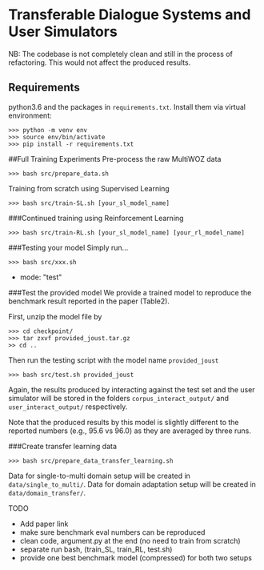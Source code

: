 # Transferable Dialogue Systems and User Simulators

NB: The codebase is not completely clean and still in the process of refactoring. This would not affect the produced results.

## Requirements
python3.6 and the packages in `requirements.txt`. Install them via virtual environment:
```console
>>> python -m venv env
>>> source env/bin/activate
>>> pip install -r requirements.txt
```

##Full Training Experiments
Pre-process the raw MultiWOZ data
```console
>>> bash src/prepare_data.sh
```

Training from scratch using Supervised Learning
```console
>>> bash src/train-SL.sh [your_sl_model_name]
```

###Continued training using Reinforcement Learning
```console
>>> bash src/train-RL.sh [your_sl_model_name] [your_rl_model_name]
```

###Testing your model
Simply run...
```console
>>> bash src/xxx.sh
```
- mode: "test"

###Test the provided model
We provide a trained model to reproduce the benchmark result reported in the paper (Table2).

First, unzip the model file by
```console
>>> cd checkpoint/
>>> tar zxvf provided_joust.tar.gz
>> cd ..
```

Then run the testing script with the model name `provided_joust`
```console
>>> bash src/test.sh provided_joust
```
Again, the results produced by interacting against the test set and the user simulator 
will be stored in the folders `corpus_interact_output/` and `user_interact_output/` respectively.

Note that the produced results by this model is slightly different to the
reported numbers (e.g., 95.6 vs 96.0) as they are averaged by three runs.

###Create transfer learning data
```console
>>> bash src/prepare_data_transfer_learning.sh
```
Data for single-to-multi domain setup will be created in `data/single_to_multi/`.
Data for domain adaptation setup will be created in `data/domain_transfer/`.



TODO
- Add paper link
- make sure benchmark eval numbers can be reproduced
- clean code, argument.py at the end
  (no need to train from scratch)
- separate run bash, (train_SL, train_RL, test.sh)
- provide one best benchmark model (compressed) for both two setups 

